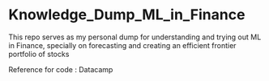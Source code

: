 # Knowledge_Dump_ML_in_Finance
This repo serves as my personal dump for understanding and trying out ML in Finance, specially on forecasting and creating an efficient frontier portfolio of stocks


Reference for code : Datacamp
